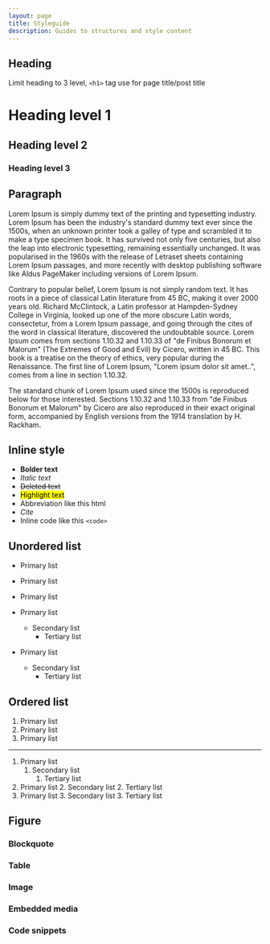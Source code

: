 ```yaml
---
layout: page
title: Styleguide
description: Guides to structures and style content
---
```


## Heading
Limit heading to 3 level, `<h1>` tag use for page title/post title
# Heading level 1
## Heading level 2
### Heading level 3

## Paragraph
Lorem Ipsum is simply dummy text of the printing and typesetting industry. Lorem Ipsum has been the industry's standard dummy text ever since the 1500s, when an unknown printer took a galley of type and scrambled it to make a type specimen book. It has survived not only five centuries, but also the leap into electronic typesetting, remaining essentially unchanged. It was popularised in the 1960s with the release of Letraset sheets containing Lorem Ipsum passages, and more recently with desktop publishing software like Aldus PageMaker including versions of Lorem Ipsum.

Contrary to popular belief, Lorem Ipsum is not simply random text. It has roots in a piece of classical Latin literature from 45 BC, making it over 2000 years old. Richard McClintock, a Latin professor at Hampden-Sydney College in Virginia, looked up one of the more obscure Latin words, consectetur, from a Lorem Ipsum passage, and going through the cites of the word in classical literature, discovered the undoubtable source. Lorem Ipsum comes from sections 1.10.32 and 1.10.33 of "de Finibus Bonorum et Malorum" (The Extremes of Good and Evil) by Cicero, written in 45 BC. This book is a treatise on the theory of ethics, very popular during the Renaissance. The first line of Lorem Ipsum, "Lorem ipsum dolor sit amet..", comes from a line in section 1.10.32.

The standard chunk of Lorem Ipsum used since the 1500s is reproduced below for those interested. Sections 1.10.32 and 1.10.33 from "de Finibus Bonorum et Malorum" by Cicero are also reproduced in their exact original form, accompanied by English versions from the 1914 translation by H. Rackham.

## Inline style
- **Bolder text**
- *Italic text*
- ~~Deleted text~~
- <mark>Highlight text</mark>
- Abbreviation like this <abbr>html</abbr>
- <cite>Cite</cite>
- Inline code like this `<code>`

## Unordered list
- Primary list
- Primary list
- Primary list

- Primary list
  - Secondary list
    - Tertiary list
- Primary list
  - Secondary list
    - Tertiary list

## Ordered list
1. Primary list
2. Primary list
3. Primary list
---
1. Primary list
   1. Secondary list
      1. Tertiary list
2. Primary list
   2. Secondary list
      2. Tertiary list
3. Primary list
   3. Secondary list
      3. Tertiary list

## Figure
### Blockquote


### Table

### Image

### Embedded media

### Code snippets
